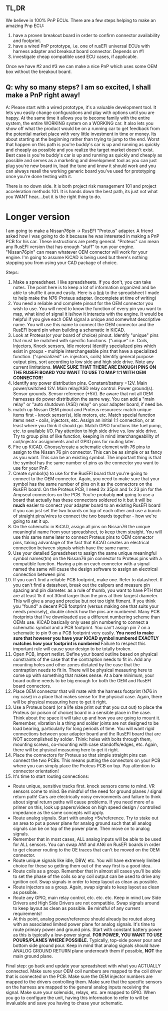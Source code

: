 ## TL,DR

We believe in 100% PnP ECUs. There are a few steps helping to make an amazing Pnp ECU:

1. have a proven breakout board in order to confirm connector availability and footprint.
1. have a wired PnP prototype, i.e. one of rusEFI universal ECUs with harness adapter and breakout board connector. Depends on #1
1. investigate cheap compatible used ECU cases, if applicable.

Once we have #2 and #3 we can make a nice PnP which uses some OEM box without the breakout board.

## Q: why so many steps? I am so excited, I shall make a PnP right away!

A: Please start with a wired prototype, it's a valuable development tool.  It lets you easily change configurations and play with options until you are happy.  At the same time it allows you to become family with the entire system, the entire WORKING system on a WORKING car. It also lets you show off what the product would be on a running car to get feedback from the potential market place with very little investment in time or money.  Its about starting at the beginning rather than trying to jump to the end.  Worst that happen on this path is you're buddy's car is up and running as quickly and cheaply as possible and you realize the target market doesn't exist.  Best case is you're buddy's car is up and running as quickly and cheaply as possible and serves as a marketing and development tool as you can just plug you're new board in, load the tune and know it should work and you can always resell the working generic board you've used for prototyping once you're done testing with it.  

There is no down side.  It is both project risk management 101 and project acceleration methods 101.  It is hands down the best path, its just not what you WANT hear....but it is the right thing to do.

# Longer version

I am going to make a Nissan76pin -> RusEFI "Proteus" adapter.  A friend asked how I was going to do it because he was interested in making a PnP PCB for his car.  These instructions are pretty general.  "Proteus" can mean any RusEFI version that has enough "stuff" to run your engine.  "Nissan76pin" can mean whatever OEM connector will work for your engine.  I'm going to assume KiCAD is being used but there's nothing stopping you from using your CAD package of choice.  

Steps:
1. Make a spreadsheet.  I like spreadsheets.  If you don't, you can take notes.  The point here is to keep a lot of information organized and be able to shuffle it around easily.  Here is a [link](https://docs.google.com/spreadsheets/d/1xH6szt3SJB7AzoseS9kyFPDHr-XMuRVpYXs7gHTQ70o/edit?usp=sharing) to the spreadsheet I made to help make the N76-Proteus adapter. (incomplete at time of writing)
1. You need a reliable and complete pinout for the OEM connector you wish to use.  You will need to know the function of every pin you want to map, what kind of signal it is/how it interacts with the engine.  It would be helpful if you give each OEM signal a unique and somewhat descriptive name.  You will use this name to connect the OEM connector and the RusEFI board pin when building a schematic in KiCAD.
1. Look at Proteus(or your board of choice) pinout. Identify "unique" pins that must be matched with specific functions.  ("unique" i.e. Coils, Injectors, Knock sensors, Idle motors)  Identify specialized pins which exist in groups - multiple interchangeable pins that have a specialized function. ("specialized" i.e. injectors, coils) Identify general purpose output pins, sort according to low side and high side drive.  Note any current limitations.  ****MAKE SURE THAT THERE ARE ENOUGH PINS ON THE RUSEFI BOARD YOU WANT TO USE TO MAP 1:1 WITH OEM CONNECTOR!****
1. Identify any power distribution pins.  Constant/battery +12V.  Main power/switched 12V.  Main relay/ASD relay control.  Power ground(s).  Sensor grounds.  Sensor reference (+5V).  Be aware that not all OEM harnesses do power distribution the same way.  You can add a "main relay" or "auto shutdown (ASD) relay" on your adapter board, if need be.
1. match up Nissan OEM pinout and Proteus resources: match unique items first - knock sensor(s), idle motors, etc.  Match special function items next - coils, injectors, etc. Assign an initial 1:1 connection, or at least where you think it should go. Match GPIO functions like fuel pump, etc. to available I/O.  Pay attention to high side drive vs. low side drive.  Try to group pins of like function, keeping in mind interchangeability of coil/injector assignments and of GPIO pins for routing later.  
1. Fire up KiCAD.  Choose/create a schematic element with 76 pins to assign to the Nissan 76 pin connector.  This can be as simple or as fancy as you want.  This can be an existing symbol.  The important thing is that the symbol has the same number of pins as the connector you want to use for your PnP.
1. Create symbol(s) to use for the RusEFI board that you're going to connect to the OEM connector.  Again, you need to make sure that your symbol has the same number of pins on it as the connectors on the RusEFI board.  On the Proteus PCB, I need 2x 35pin and 1x 23 pin for the Ampseal connectors on the PCB.  You're probably ****not**** going to use a board that actually has these connectors soldered to it but it will be ****much**** easier to connect your adapter board to an existing RusEFI board if you can just set the two boards on top of each other and use a bunch of straight pins/wires to connect the two boards together - how we're going to set it up.
1. On the schematic in KiCAD, assign all pins on Nissan76 the unique meaningful name from your spreadsheet, to keep them straight.  You will use this same name later to connect Proteus pins to OEM connector pins, taking advantage of the fact that KiCAD creates an electrical connection between signals which have the same name.
1. Use your detailed Spreadsheet to assign the same unique meaningful symbol names(tm) on the Nissan76 pin connector to Proteus pins with a compatible function.  Having a pin on each connector with a signal named the same will cause the design software to assign an electrical connection between pins
1. If you can't find a reliable PCB footprint, make one.  Refer to datasheet.  If you can't find a datasheet, break out the calipers and measure pin spacing and pin diameter.  as a rule of thumb, you want to have PTH that are at least 15 if not 30mil larger than the pins at their largest diameter.  This will give a snug and precise but not too tight fitment.  If you think you "found" a decent PCB footprint (versus making one that suits your needs precisely), double check how the pins are numbered.  Many PCB footprints that I've downloaded use a different numbering scheme than OEMs use.  KiCAD basically only uses pin numbering to connect a schematic symbol and a PCB footprint.  You can't assign pin 7 on a schematic to pin 9 on a PCB footprint very easily.  ****You need to make sure that however you have your KiCAD symbol numbered EXACTLY matches how your footprint is numbered****  Failure to respect this important rule will cause your design to be totally broken.
1. Open PCB, import netlist.  Define your board outline based on physical constraints of the case that the contraption needs to fit in.  Add any mounting holes and other zones dictated by the case that the contraption needs to fit in.  There will be physical measuring here to come up with something that makes sense.  At a bare minimum, your board outline needs to be big enough for both the OEM and RusEFI board connectors.
1. Place OEM connector that will mate with the harness footprint (N76 in my case) in a place that makes sense for the physical case.  Again, there will be physical measuring here to get it right.
1. Use a Proteus board (or a life size print out that you cut out) to place the Proteus (or poison of choice) board in a sensible place in the case.  Think about the space it will take up and how you are going to mount it.  Remember, vibration is a thing and solder joints are not designed to be load bearing, particularly for long periods of time.  You will want rigid connections between your adapter board and the RusEFI board that are NOT accomplished by solder.  Think: holes with bolts through them, mounting screws, co-mounting with case standoffs/edges, etc.  Again, there will be physical measuring here to get it right.
1. Place the connectors for Proteus so that simple straight pins can connect the two PCBs.  This means putting the connectors on your PCB where you can simply place the Proteus PCB on top.  Pay attention to connector orientation!
1. It's time to start routing connections:
* Route unique, sensitive tracks first.  knock sensors come to mind.  VR sensors come to mind.  Be mindful of the need for ground planes / signal return path!  Cars are electrically noisy environments and failure to think about signal return paths will cause problems.  If you need more of a primer on this, look up papers/videos on high speed design / controlled impedance as the same concepts will apply.
* Route analog signals.  Start with analog +5v/reference.  Try to stake out an area to put a power plane for analog ground such that all analog signals can be on top of the power plane.  Then move on to analog signals.  
* Remember that in most cases, ALL analog inputs will be able to be used for ALL sensors. You can swap AN1 and AN6 on RusEFI boards in order to get cleaner routing to the OE traces that can't be moved on the OEM connector.
* Route unique signals like idle, DBW, etc.  You will have extremely limited choice for these so getting them out of the way first is a good idea.
* Route coils as a group.  Remember that in almost all cases you'll be able to set the phase of the coils so any coil output can be used to drive any ignition coil.  Swap signals in order to keep layout as clean as possible.
* Route injectors as a group.  Again, swap signals to keep layout as clean as possible.
* Route any GPIO, main relay control, etc. etc. etc.  Keep in mind Low Side Drivers and High Side Drivers are not compatible.  Swap signals around to keep layout as clean as possible.  Be mindful of any current requirements!
* At this point, analog power/reference should already be routed along with an associated limited power plane for analog signals. It's time to route primary power and ground pins.  Start with constant battery power as this is typically a low-power signal.  ****FOR POWER, YOU WANT TO USE POURS/PLANES WHERE POSSIBLE.****  Typically, top-side power pour and bottom side ground pour.  Keep in mind that analog signals should have ANALOG GROUND RETURN plane underneath them if possible, ****NOT**** the main ground plane.  

Final step: go back and update your spreadsheet with what you ACTUALLY connected.  Make sure your OEM coil numbers are mapped to the coil driver that is connected on the PCB.  Make sure the OEM injector numbers are mapped to the drivers controlling them.  Make sure that the specific sensors on the harness are mapped to the general analog inputs receiving the signal.  Make sure your solenoids, relays, etc. are mapped to GPIO. When you go to configure the unit, having this information to refer to will be invaluable and save you having to chase your schematic.
